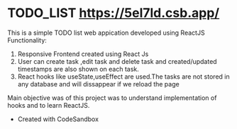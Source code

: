 # TODO_LIST https://5el7ld.csb.app/
This is a simple TODO list web appication developed using ReactJS
Functionality:
1. Responsive Frontend created using React Js
2. User can create task ,edit task and delete task and created/updated timestamps are also shown on each task.
3. React hooks like useState,useEffect are used.The tasks are not stored in any database and will dissappear if we reload the page

Main objective was of this project was to understand implementation of hooks and to learn ReactJS.
- Created with CodeSandbox 
